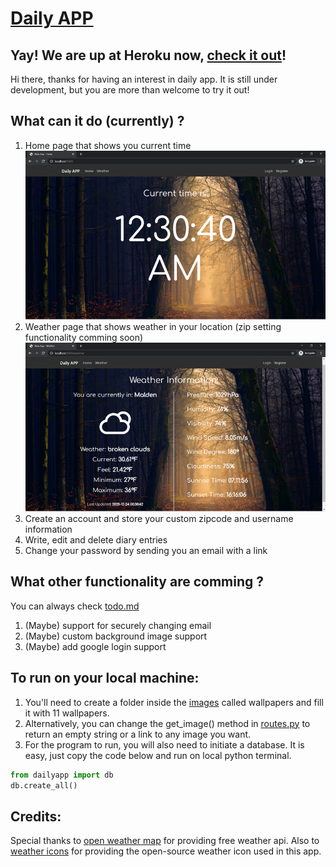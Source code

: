 # [Daily APP](https://daily-app-twd.herokuapp.com/home)
## Yay! We are up at Heroku now, [check it out](https://daily-app-twd.herokuapp.com/home)!
Hi there, thanks for having an interest in daily app. It is still under development, but you are more than welcome to try it out! 

## What can it do (currently) ?
1. Home page that shows you current time
![Home page](./demoimg/demo1.png)
2. Weather page that shows weather in your location (zip setting functionality comming soon)
![Weather page](./demoimg/demo2.png)
3. Create an account and store your custom zipcode and username information
4. Write, edit and delete diary entries
5. Change your password by sending you an email with a link

## What other functionality are comming ?
You can always check [todo.md](./todo.md)
1. (Maybe) support for securely changing email
2. (Maybe) custom background image support
3. (Maybe) add google login support

## To run on your local machine:
1. You'll need to create a folder inside the [images](./dailyapp/images) called wallpapers and fill it with 11 wallpapers.
2. Alternatively, you can change the get_image() method in [routes.py](./dailyapp/routes.py) to return an empty string or a link to any image you want.
3. For the program to run, you will also need to initiate a database. It is easy, just copy the code below and run on local python terminal.
```python
from dailyapp import db
db.create_all()
```

## Credits:
Special thanks to [open weather map](https://openweathermap.org) for providing free weather api. Also to [weather icons](https://github.com/erikflowers/weather-icons) for providing the open-source weather icon used in this app.